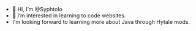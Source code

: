 - 👋 Hi, I’m @Syphtolo
- 👀 I’m interested in learning to code websites.
- I'm looking forward to learning more about Java through Hytale mods.

<!---
Syphtolo/Syphtolo is a ✨ special ✨ repository because its `README.md` (this file) appears on your GitHub profile.
You can click the Preview link to take a look at your changes.
--->
